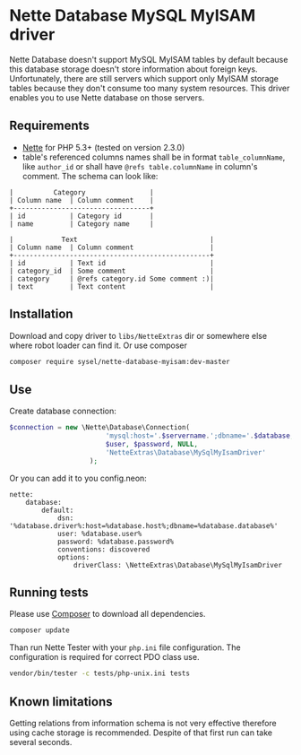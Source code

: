 # Nette Database MySQL MyISAM driver

Nette Database doesn't support MySQL MyISAM tables by default because this database storage doesn't store information about foreign keys. Unfortunately, there are still servers which support only MyISAM storage tables because they don't consume too many system resources. This driver enables you to use Nette database on those servers.

## Requirements

* [Nette](http://nette.org/ "Nette Framework") for PHP 5.3+ (tested on version 2.3.0)
* table's referenced columns names shall be in format `table_columnName`, like `author_id` or shall have `@refs table.columnName` in column's comment. The schema can look like:

```
|          Category                |
| Column name  | Column comment    |
+----------------------------------+
| id           | Category id       |
| name         | Category name     |

|            Text                                 |
| Column name  | Column comment                   |
+-------------------------------------------------+
| id           | Text id                          |
| category_id  | Some comment                     |
| category     | @refs category.id Some comment :)|
| text         | Text content                     |
```

## Installation

Download and copy driver to `libs/NetteExtras` dir or somewhere else where robot loader can find it. Or use composer

```bash
composer require sysel/nette-database-myisam:dev-master
```

## Use

Create database connection:

```php
$connection = new \Nette\Database\Connection(
                        'mysql:host='.$servername.';dbname='.$database,
                        $user, $password, NULL,
                        'NetteExtras\Database\MySqlMyIsamDriver'
                    );
```

Or you can add it to you config.neon:

```neon
nette:
    database:
        default:
            dsn: '%database.driver%:host=%database.host%;dbname=%database.database%'
            user: %database.user%
            password: %database.password%
            conventions: discovered
            options:
                driverClass: \NetteExtras\Database\MySqlMyIsamDriver
```

## Running tests

Please use [Composer](https://getcomposer.org/ "Composer - Dependency Manager for PHP") to download all dependencies.

```bash
composer update
```

Than run Nette Tester with your `php.ini` file configuration. The configuration is required for correct PDO class use.

```bash
vendor/bin/tester -c tests/php-unix.ini tests
```


## Known limitations

Getting relations from information schema is not very effective therefore using cache storage is recommended. Despite of that first run can take several seconds.
